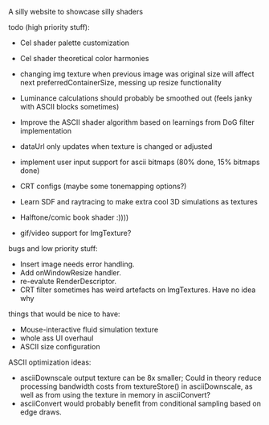 A silly website to showcase silly shaders

todo (high priority stuff):
- Cel shader palette customization
- Cel shader theoretical color harmonies
- changing img texture when previous image was original size will affect next preferredContainerSize, messing up resize functionality
- Luminance calculations should probably be smoothed out (feels janky with ASCII blocks sometimes)
- Improve the ASCII shader algorithm based on learnings from DoG filter implementation
- dataUrl only updates when texture is changed or adjusted

- implement user input support for ascii bitmaps (80% done, 15% bitmaps done)
- CRT configs (maybe some tonemapping options?)
- Learn SDF and raytracing to make extra cool 3D simulations as textures
- Halftone/comic book shader :))))
- gif/video support for ImgTexture?

bugs and low priority stuff:
- Insert image needs error handling.
- Add onWindowResize handler.
- re-evalute RenderDescriptor.
- CRT filter sometimes has weird artefacts on ImgTextures. Have no idea why

things that would be nice to have:
- Mouse-interactive fluid simulation texture
- whole ass UI overhaul
- ASCII size configuration


ASCII optimization ideas:
- asciiDownscale output texture can be 8x smaller; Could in theory reduce processing bandwidth costs from textureStore() in asciiDownscale, as well as from using the texture in memory in asciiConvert?
- asciiConvert would probably benefit from conditional sampling based on edge draws.
